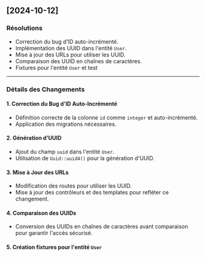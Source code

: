 ## [2024-10-12]
### Résolutions
- Correction du bug d'ID auto-incrémenté.
- Implémentation des UUID dans l'entité `User`.
- Mise à jour des URLs pour utiliser les UUID.
- Comparaison des UUID en chaînes de caractères.
- Fixtures pour l'entité ``User`` et test 
---

### Détails des Changements

#### 1. Correction du Bug d'ID Auto-Incrémenté
- Définition correcte de la colonne `id` comme `integer` et auto-incrémenté.
- Application des migrations nécessaires.

#### 2. Génération d'UUID
- Ajout du champ `uuid` dans l'entité `User`.
- Utilisation de `Uuid::uuid4()` pour la génération d'UUID.

#### 3. Mise à Jour des URLs
- Modification des routes pour utiliser les UUID.
- Mise à jour des contrôleurs et des templates pour refléter ce changement.

#### 4. Comparaison des UUIDs
- Conversion des UUIDs en chaînes de caractères avant comparaison pour garantir l'accès sécurisé.

#### 5. Création fixtures pour l'entité ``User``

